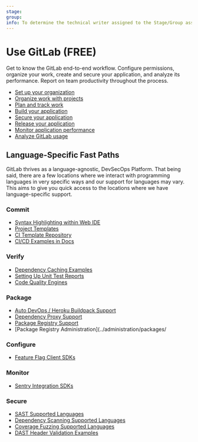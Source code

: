 ```yaml
---
stage: 
group: 
info: To determine the technical writer assigned to the Stage/Group associated with this page, see https://about.gitlab.com/handbook/engineering/ux/technical-writing/#assignments
---
```


# Use GitLab **(FREE)**

Get to know the GitLab end-to-end workflow. Configure permissions,
organize your work, create and secure your application, and analyze its performance. Report on team productivity throughout the process.

- [Set up your organization](set_up_organization.md)
- [Organize work with projects](../user/project/index.md)
- [Plan and track work](plan_and_track.md)
- [Build your application](build_your_application.md)
- [Secure your application](../user/application_security/index.md)
- [Release your application](release_your_application.md)
- [Monitor application performance](../operations/index.md)
- [Analyze GitLab usage](../user/analytics/index.md)

## Language-Specific Fast Paths

GitLab thrives as a language-agnostic, DevSecOps Platform. That being said, there are a few locations where we interact with programming languages in very specific ways and our support for languages may vary. This aims to give you quick access to the locations where we have language-specific support.

### Commit

- [Syntax Highlighting within Web IDE](../user/project/web_ide/#syntax-highlighting)
- [Project Templates](https://gitlab.com/gitlab-org/project-templates)
- [CI Template Repository](https://gitlab.com/gitlab-org/gitlab-foss/tree/master/lib/gitlab/ci/templates)
- [CI/CD Examples in Docs](../ci/examples/README.md)

### Verify

- [Dependency Caching Examples](../ci/caching/#common-use-cases)
- [Setting Up Unit Test Reports](../ci/unit_test_reports.md#how-to-set-it-up)
- [Code Quality Engines](../user/project/merge_requests/code_quality.md)

### Package

- [Auto DevOps / Heroku Buildpack Support](https://devcenter.heroku.com/articles/buildpacks#officially-supported-buildpacks)
- [Dependency Proxy Support](../user/packages/dependency_proxy/)
- [Package Registry Support](../user/packages/)
- [Package Registry Administration](../administration/packages/

### Configure

- [Feature Flag Client SDKs](https://docs.getunleash.io/sdks/)

### Monitor

- [Sentry Integration SDKs](https://sentry.io/platforms/)

### Secure

- [SAST Supported Languages](../user/application_security/sast/#supported-languages-and-frameworks)
- [Dependency Scanning Supported Languages](../user/application_security/dependency_scanning/#supported-languages-and-package-managers)
- [Coverage Fuzzing Supported Languages](../user/application_security/coverage_fuzzing/#supported-fuzzing-engines-and-languages)
- [DAST Header Validation Examples](../user/application_security/dast/index.md#ruby-on-rails-example-for-on-demand-scan)
